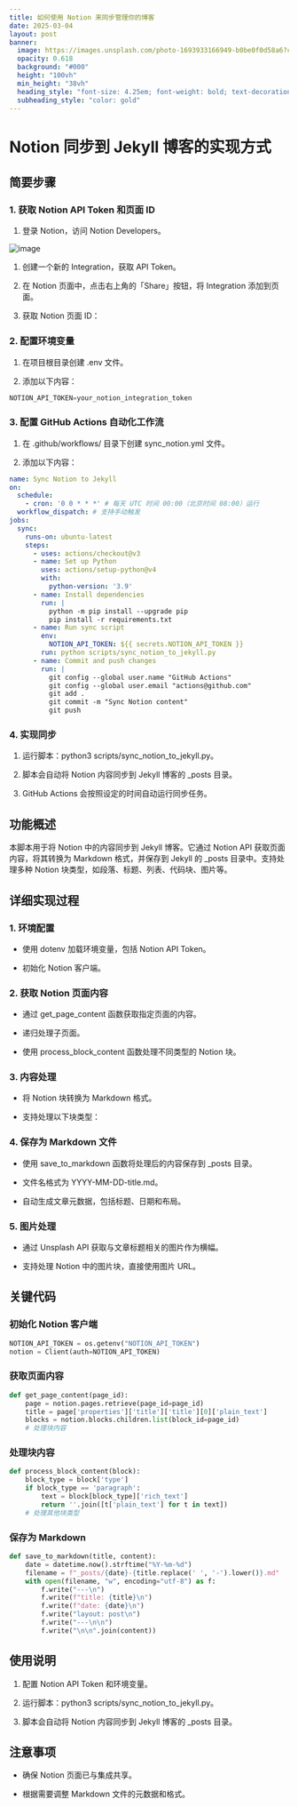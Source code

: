 ```yaml
---
title: 如何使用 Notion 来同步管理你的博客
date: 2025-03-04
layout: post
banner:
  image: https://images.unsplash.com/photo-1693933166949-b0be0f0d58a6?crop=entropy&cs=tinysrgb&fit=max&fm=jpg&ixid=M3w2OTIwMzJ8MHwxfHJhbmRvbXx8fHx8fHx8fDE3NDExMjY2MjR8&ixlib=rb-4.0.3&q=80&w=1080
  opacity: 0.618
  background: "#000"
  height: "100vh"
  min_height: "38vh"
  heading_style: "font-size: 4.25em; font-weight: bold; text-decoration: underline"
  subheading_style: "color: gold"
---
```


# Notion 同步到 Jekyll 博客的实现方式

## 简要步骤

### 1. 获取 Notion API Token 和页面 ID

1. 登录 Notion，访问 Notion Developers。

![image](https://prod-files-secure.s3.us-west-2.amazonaws.com/a7a0cc5a-89b9-4cda-8686-1fba0ca52f40/d19c1afe-dea5-4312-9333-786b0ba83054/image.png?X-Amz-Algorithm=AWS4-HMAC-SHA256&X-Amz-Content-Sha256=UNSIGNED-PAYLOAD&X-Amz-Credential=ASIAZI2LB466X42JPW3U%2F20250304%2Fus-west-2%2Fs3%2Faws4_request&X-Amz-Date=20250304T221704Z&X-Amz-Expires=3600&X-Amz-Security-Token=IQoJb3JpZ2luX2VjEL7%2F%2F%2F%2F%2F%2F%2F%2F%2F%2FwEaCXVzLXdlc3QtMiJGMEQCIFtRQPE%2BlrxoTr1QxgNXYaggxJTKCKhtAm%2BB76OpIQnNAiAggHhaWd3ElxrIeCTDiSzEdF7xmQKh9P%2BsSvtXynUvXiqIBAj2%2F%2F%2F%2F%2F%2F%2F%2F%2F%2F8BEAAaDDYzNzQyMzE4MzgwNSIMAzzXvclXPlFVeRa7KtwDJP8WFmmr%2FRmh9j2Vv43hQ0x0Njv8UAC9H1CxBfuhxzOBou2Sh1u%2By8PSdJQKc0vUnWcYtVL1Aa%2Bok1nCNgLZVLf13TjxOjfAS4FoByO1qUujqACiiCfsjLyplCudEuP19FOtg3TZRrnleKvrV76ted2Wd1MK%2F5DRFOZLBZ3xORV1%2Fkm%2B4lT9O4CKQTsXTTu4jdyUuUScCcdD2LO3%2FEuGdHTwAg18IJxbBz8Tc8rtem%2FxvwLR%2F2aFxA68du%2FUjf22XReh6HwEYgn6DEotBiRucOD%2FGC9XROuprP4IpVLygROpK30kegqWobooBD8PeklzHvPVZW4ads2NxVWZvo1gTH2abSCmU3ZJ3a27oyzXE8ByUbi%2F2WU2EB23viR0VcjXbwz1DJBQwSMmJ5vor6ZWO4BnfFUq8jDNiJu75GzLsDv7ImJH%2FoT5FQuUVrnB6L3EIbMdHA6bPLgpDDngMksEtL3FKCzjXH9xuqznPlIoo50HP5jMrjQzqbalNeIXOqedbp9TLtRnc9ySdP9nGeWzOF8rzwOeJoEvESztp94d%2FoQHsNTgosX%2BWzJptPi3xNOgd4xrTXG7PE%2FLwceIav3mal2guqm5fUKoX8A%2BzePcdfOrc2Y4RX5Bd%2BtLh3wwy9ydvgY6pgEW63GYYgc%2FP7uahrMUPyEmMYEDp8Y%2Bmk%2FrPmbjx4wknWPgIAd1Gjo8f0%2FMcd%2Fe%2FHeiw68%2BfOYoSV7DsoZfM%2FlfhceTwhYGJ9Uxkh6jOBCfgk2Wx71FGKOmA9tHwVRZRA667pESNH7QTPYhmOvtQxQ0WfNkg3AFJE4cR1hG91BorPYsErnWydklmxOOY3pRA72QJho69djWQ4lf%2BE87%2BAas77CBzbyh&X-Amz-Signature=5db42db057221a9ea3fb37244a354f34c86313a591b3caba4df75fe7b66a6346&X-Amz-SignedHeaders=host&x-id=GetObject)

1. 创建一个新的 Integration，获取 API Token。

1. 在 Notion 页面中，点击右上角的「Share」按钮，将 Integration 添加到页面。

1. 获取 Notion 页面 ID：


### 2. 配置环境变量

1. 在项目根目录创建 .env 文件。

1. 添加以下内容：

```javascript
NOTION_API_TOKEN=your_notion_integration_token
```

### 3. 配置 GitHub Actions 自动化工作流

1. 在 .github/workflows/ 目录下创建 sync_notion.yml 文件。

1. 添加以下内容：

```yaml
name: Sync Notion to Jekyll
on:
  schedule:
    - cron: '0 0 * * *' # 每天 UTC 时间 00:00（北京时间 08:00）运行
  workflow_dispatch: # 支持手动触发
jobs:
  sync:
    runs-on: ubuntu-latest
    steps:
      - uses: actions/checkout@v3
      - name: Set up Python
        uses: actions/setup-python@v4
        with:
          python-version: '3.9'
      - name: Install dependencies
        run: |
          python -m pip install --upgrade pip
          pip install -r requirements.txt
      - name: Run sync script
        env:
          NOTION_API_TOKEN: ${{ secrets.NOTION_API_TOKEN }}
        run: python scripts/sync_notion_to_jekyll.py
      - name: Commit and push changes
        run: |
          git config --global user.name "GitHub Actions"
          git config --global user.email "actions@github.com"
          git add .
          git commit -m "Sync Notion content"
          git push
```

### 4. 实现同步

1. 运行脚本：python3 scripts/sync_notion_to_jekyll.py。

1. 脚本会自动将 Notion 内容同步到 Jekyll 博客的 _posts 目录。

1. GitHub Actions 会按照设定的时间自动运行同步任务。

## 功能概述

本脚本用于将 Notion 中的内容同步到 Jekyll 博客。它通过 Notion API 获取页面内容，将其转换为 Markdown 格式，并保存到 Jekyll 的 _posts 目录中。支持处理多种 Notion 块类型，如段落、标题、列表、代码块、图片等。

## 详细实现过程

### 1. 环境配置

- 使用 dotenv 加载环境变量，包括 Notion API Token。

- 初始化 Notion 客户端。

### 2. 获取 Notion 页面内容

- 通过 get_page_content 函数获取指定页面的内容。

- 递归处理子页面。

- 使用 process_block_content 函数处理不同类型的 Notion 块。

### 3. 内容处理

- 将 Notion 块转换为 Markdown 格式。

- 支持处理以下块类型：


### 4. 保存为 Markdown 文件

- 使用 save_to_markdown 函数将处理后的内容保存到 _posts 目录。

- 文件名格式为 YYYY-MM-DD-title.md。

- 自动生成文章元数据，包括标题、日期和布局。

### 5. 图片处理

- 通过 Unsplash API 获取与文章标题相关的图片作为横幅。

- 支持处理 Notion 中的图片块，直接使用图片 URL。

## 关键代码

### 初始化 Notion 客户端

```python
NOTION_API_TOKEN = os.getenv("NOTION_API_TOKEN")
notion = Client(auth=NOTION_API_TOKEN)
```

### 获取页面内容

```python
def get_page_content(page_id):
    page = notion.pages.retrieve(page_id=page_id)
    title = page['properties']['title']['title'][0]['plain_text']
    blocks = notion.blocks.children.list(block_id=page_id)
    # 处理块内容
```

### 处理块内容

```python
def process_block_content(block):
    block_type = block['type']
    if block_type == 'paragraph':
        text = block[block_type]['rich_text']
        return ''.join([t['plain_text'] for t in text])
    # 处理其他块类型
```

### 保存为 Markdown

```python
def save_to_markdown(title, content):
    date = datetime.now().strftime("%Y-%m-%d")
    filename = f"_posts/{date}-{title.replace(' ', '-').lower()}.md"
    with open(filename, "w", encoding="utf-8") as f:
        f.write("---\n")
        f.write(f"title: {title}\n")
        f.write(f"date: {date}\n")
        f.write("layout: post\n")
        f.write("---\n\n")
        f.write("\n\n".join(content))
```

## 使用说明

1. 配置 Notion API Token 和环境变量。

1. 运行脚本：python3 scripts/sync_notion_to_jekyll.py。

1. 脚本会自动将 Notion 内容同步到 Jekyll 博客的 _posts 目录。

## 注意事项

- 确保 Notion 页面已与集成共享。

- 根据需要调整 Markdown 文件的元数据和格式。